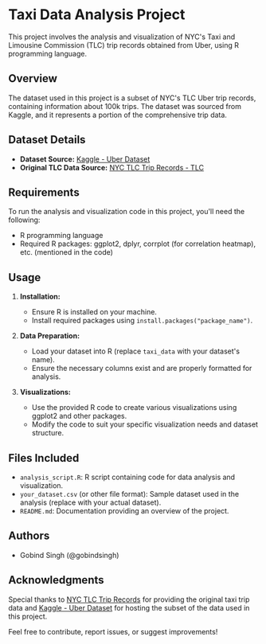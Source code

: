# Taxi Data Analysis Project

This project involves the analysis and visualization of NYC's Taxi and Limousine Commission (TLC) trip records obtained from Uber, using R programming language.

## Overview

The dataset used in this project is a subset of NYC's TLC Uber trip records, containing information about 100k trips. The dataset was sourced from Kaggle, and it represents a portion of the comprehensive trip data.

## Dataset Details

- **Dataset Source:** [Kaggle - Uber Dataset](https://www.kaggle.com/datasets/praveenluppunda/uber-dataset)
- **Original TLC Data Source:** [NYC TLC Trip Records - TLC](https://www.nyc.gov/assets/tlc/downloads/pdf/data_dictionary_trip_records_yellow.pdf)

## Requirements

To run the analysis and visualization code in this project, you'll need the following:

- R programming language
- Required R packages: ggplot2, dplyr, corrplot (for correlation heatmap), etc. (mentioned in the code)

## Usage

1. **Installation:**
   - Ensure R is installed on your machine.
   - Install required packages using `install.packages("package_name")`.

2. **Data Preparation:**
   - Load your dataset into R (replace `taxi_data` with your dataset's name).
   - Ensure the necessary columns exist and are properly formatted for analysis.

3. **Visualizations:**
   - Use the provided R code to create various visualizations using ggplot2 and other packages.
   - Modify the code to suit your specific visualization needs and dataset structure.

## Files Included

- `analysis_script.R`: R script containing code for data analysis and visualization.
- `your_dataset.csv` (or other file format): Sample dataset used in the analysis (replace with your actual dataset).
- `README.md`: Documentation providing an overview of the project.

## Authors

- Gobind Singh (@gobindsingh)

## Acknowledgments

Special thanks to [NYC TLC Trip Records](https://www.nyc.gov/assets/tlc/downloads/pdf/data_dictionary_trip_records_yellow.pdf) for providing the original taxi trip data and [Kaggle - Uber Dataset](https://www.kaggle.com/datasets/praveenluppunda/uber-dataset) for hosting the subset of the data used in this project.

Feel free to contribute, report issues, or suggest improvements!

